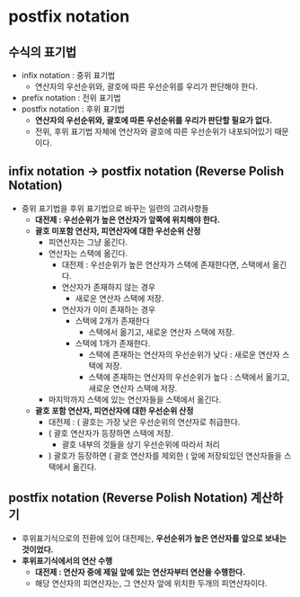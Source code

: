 # postfix notation

## 수식의 표기법
  - infix notation : 중위 표기법
    - 연산자의 우선순위와, 괄호에 따른 우선순위를 우리가 판단해야 한다.
  - prefix notation : 전위 표기법
  - postfix notation : 후위 표기법
    - **연산자의 우선순위와, 괄호에 따른 우선순위를 우리가 판단할 필요가 없다.**
    - 전위, 후위 표기법 자체에 연산자와 괄호에 따른 우선순위가 내포되어있기 때문이다.
  
## infix notation -> postfix notation (Reverse Polish Notation)
  - 중위 표기법을 후위 표기법으로 바꾸는 일련의 고려사항들
    - **대전제 : 우선순위가 높은 연산자가 앞쪽에 위치해야 한다.**
    - **괄호 미포함 연산자, 피연산자에 대한 우선순위 산정**
      - 피연산자는 그냥 옮긴다.
      - 연산자는 스택에 옮긴다.
        - 대전제 : 우선순위가 높은 연산자가 스택에 존재한다면, 스택에서 옮긴다.
        - 연산자가 존재하지 않는 경우
          - 새로운 연산자 스택에 저장.
        - 연산자가 이미 존재하는 경우
          - 스택에 2개가 존재한다
            - 스택에서 옮기고, 새로운 연산자 스택에 저장.
          - 스택에 1개가 존재한다.
            - 스택에 존재하는 연산자의 우선순위가 낮다 : 새로운 연산자 스택에 저장.
            - 스택에 존재하는 연산자의 우선순위가 높다 : 스택에서 옮기고, 새로운 연산자 스택에 저장.
      - 마지막까지 스택에 있는 연산자들을 스택에서 옮긴다.
    - **괄호 포함 연산자, 피연산자에 대한 우선순위 산정**
      - 대전제 : ( 괄호는 가장 낮은 우선순위의 연산자로 취급한다.
      - ( 괄호 연산자가 등장하면 스택에 저장.
        - 괄호 내부의 것들을 상기 우선순위에 따라서 처리
      - ) 괄호가 등장하면 ( 괄호 연산자를 제외한 ( 앞에 저장되있던 연산자들을 스택에서 옮긴다.
      
## postfix notation (Reverse Polish Notation) 계산하기
  - 후위표기식으로의 전환에 있어 대전제는, **우선순위가 높은 연산자를 앞으로 보내는 것이었다.**
  - **후위표기식에서의 연산 수행**
    - **대전제 : 연산자 중에 제일 앞에 있는 연산자부터 연산을 수행한다.**
    - 해당 연산자의 피연산자는, 그 연산자 앞에 위치한 두개의 피연산자이다.
      
